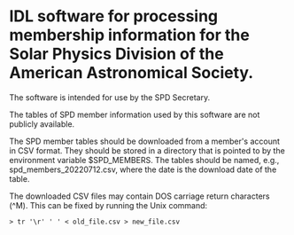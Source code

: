 # IDL software for processing membership information for the Solar Physics Division of the American Astronomical Society. 

The software is intended for use by the SPD Secretary.

The tables of SPD member information used by this software are not publicly available. 

The SPD member tables should be downloaded from a member's account in CSV format. They should be stored in a directory that is pointed to by the environment variable $SPD_MEMBERS. The tables should be named, e.g., spd_members_20220712.csv, where the date is the download date of the table.

The downloaded CSV files may contain DOS carriage return characters (^M). This can be fixed by running the Unix command:

```
> tr '\r' ' ' < old_file.csv > new_file.csv
```

